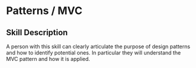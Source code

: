 # Patterns / MVC

## Skill Description
A person with this skill can clearly articulate the purpose of design patterns and how to identify potential ones.  In particular they will understand the MVC pattern and how it is applied.
